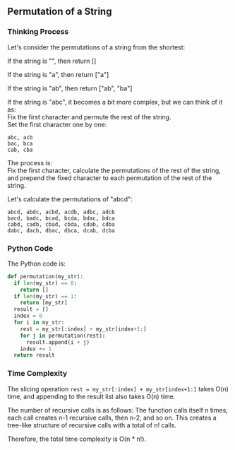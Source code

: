 ## Permutation of a String  

### Thinking Process

Let's consider the permutations of a string from the shortest:

If the string is "", then return []  

If the string is "a", then return ["a"]  

If the string is "ab", then return ["ab", "ba"]  

If the string is "abc", it becomes a bit more complex, but we can think of it as:  
Fix the first character and permute the rest of the string.  
Set the first character one by one:  
```
abc, acb  
bac, bca  
cab, cba
```
The process is:  
Fix the first character, calculate the permutations of the rest of the string, and prepend the fixed character to each permutation of the rest of the string.

Let's calculate the permutations of "abcd":  
```
abcd, abdc, acbd, acdb, adbc, adcb
bacd, badc, bcad, bcda, bdac, bdca
cabd, cadb, cbad, cbda, cdab, cdba
dabc, dacb, dbac, dbca, dcab, dcba
```

### Python Code

The Python code is:
```python
def permutation(my_str):
  if len(my_str) == 0:
    return []
  if len(my_str) == 1:
    return [my_str]
  result = []
  index = 0
  for i in my_str:
    rest = my_str[:index] + my_str[index+1:]
    for j in permutation(rest):
      result.append(i + j)
    index += 1
  return result
```

### Time Complexity

The slicing operation `rest = my_str[:index] + my_str[index+1:]` takes O(n) time, and appending to the result list also takes O(n) time.

The number of recursive calls is as follows:
The function calls itself n times, each call creates n-1 recursive calls, then n-2, and so on.
This creates a tree-like structure of recursive calls with a total of n! calls.

Therefore, the total time complexity is O(n * n!).
